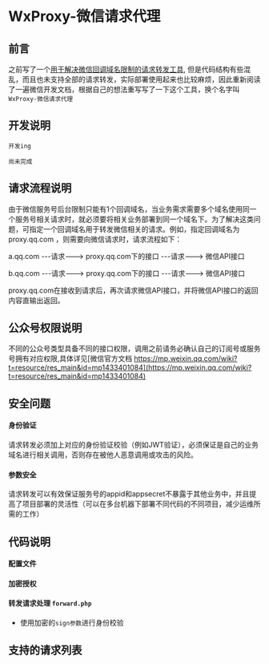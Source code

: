# WxProxy-微信请求代理

## 前言 

之前写了一个[用于解决微信回调域名限制的请求转发工具](https://github.com/ParrySMS/ReqForward), 但是代码结构有些混乱，而且也未支持全部的请求转发，实际部署使用起来也比较麻烦，因此重新阅读了一遍微信开发文档，根据自己的想法重写写了一下这个工具，换个名字叫 `WxProxy-微信请求代理`

## 开发说明
```
开发ing

尚未完成
```

## 请求流程说明 

由于微信服务号后台限制只能有1个回调域名，当业务需求需要多个域名使用同一个服务号相关请求时，就必须要将相关业务部署到同一个域名下。为了解决这类问题，可指定一个回调域名用于转发微信相关的请求。例如，指定回调域名为 proxy.qq.com ，则需要向微信请求时，请求流程如下：

        
a.qq.com  ---请求--->  proxy.qq.com下的接口 ---请求---> 微信API接口

b.qq.com  ---请求--->  proxy.qq.com下的接口 ---请求---> 微信API接口

proxy.qq.com在接收到请求后，再次请求微信API接口，并将微信API接口的返回内容直输出返回。

## 公众号权限说明

不同的公众号类型具备不同的接口权限，调用之前请务必确认自己的订阅号或服务号拥有对应权限,具体详见[微信官方文档 https://mp.weixin.qq.com/wiki?t=resource/res_main&id=mp1433401084](https://mp.weixin.qq.com/wiki?t=resource/res_main&id=mp1433401084)


## 安全问题


#### 身份验证

请求转发必须加上对应的身份验证校验（例如JWT验证），必须保证是自己的业务域名进行相关调用，否则存在被他人恶意调用或攻击的风险。


#### 参数安全

请求转发可以有效保证服务号的appid和appsecret不暴露于其他业务中，并且提高了项目部署的灵活性（可以在多台机器下部署不同代码的不同项目，减少运维所需的工作）

## 代码说明

#### 配置文件



#### 加密授权 



#### 转发请求处理 `forward.php`

- 使用加密的`sign参数`进行身份校验


## 支持的请求列表

